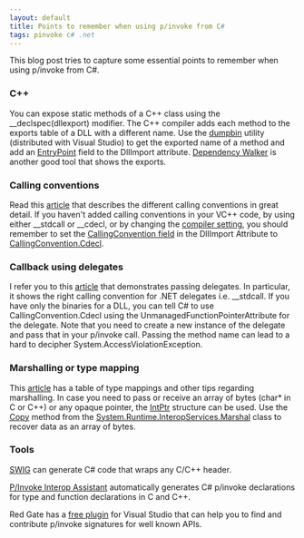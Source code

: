 ```yaml
---
layout: default
title: Points to remember when using p/invoke from C#
tags: pinvoke c# .net
---
```


This blog post tries to capture some essential points to remember when using p/invoke from C#.

### C++

You can expose static methods of a C++ class using the __declspec(dllexport) modifier. The C++ compiler adds each method to the exports table of a DLL with a different name. Use the [dumpbin](http://support.microsoft.com/kb/177429) utility (distributed with Visual Studio) to get the exported name of a method and add an [EntryPoint](http://msdn.microsoft.com/en-us/library/aa288468.aspx#pinvoke_callingdllexport) field to the DllImport attribute. [Dependency Walker](http://www.dependencywalker.com/) is another good tool that shows the exports.

### Calling conventions

Read this [article](http://www.codeproject.com/KB/cpp/calling_conventions_demystified.aspx) that describes the different calling conventions in great detail. If you haven't added calling conventions in your VC++ code, by using either __stdcall or __cdecl, or by changing the [compiler setting](http://msdn.microsoft.com/en-us/library/46t77ak2.aspx), you should remember to set the [CallingConvention field](http://msdn.microsoft.com/en-us/library/system.runtime.interopservices.dllimportattribute.callingconvention.aspx) in the DllImport Attribute to [CallingConvention.Cdecl](http://msdn.microsoft.com/en-us/library/system.runtime.interopservices.callingconvention.aspx).

### Callback using delegates

I refer you to this [article](http://blogs.msdn.com/b/thottams/archive/2007/06/02/pinvoke-reverse-pinvoke-and-stdcall-cdecl.aspx) that demonstrates passing delegates. In particular, it shows the right calling convention for .NET delegates i.e. __stdcall. If you have only the binaries for a DLL, you can tell C# to use CallingConvention.Cdecl using the UnmanagedFunctionPointerAttribute for the delegate. Note that you need to create a new instance of the delegate and pass that in your p/invoke call. Passing the method name can lead to a hard to decipher System.AccessViolationException.

### Marshalling or type mapping

This [article](http://www.codeproject.com/KB/cs/essentialpinvoke.aspx) has a table of type mappings and other tips regarding marshalling. In case you need to pass or receive an array of bytes (char* in C or C++) or any opaque pointer, the [IntPtr](http://msdn.microsoft.com/en-us/library/system.intptr.aspx) structure can be used. Use the [Copy](http://msdn.microsoft.com/en-us/library/ms146625.aspx) method from the [System.Runtime.InteropServices.Marshal](http://msdn.microsoft.com/en-us/library/asx0thw2.aspx) class to recover data as an array of bytes.

### Tools

[SWIG](http://www.swig.org/) can generate C# code that wraps any C/C++ header.

[P/Invoke Interop Assistant](http://blogs.msdn.com/b/bclteam/archive/2008/06/23/p-invoke-interop-assistant-justin-van-patten.aspx) automatically generates C# p/invoke declarations for type and function declarations in C and C++.

Red Gate has a [free plugin](https://www.red-gate.com/products/dotnet-development/pinvoke/) for Visual Studio that can help you to find and contribute p/invoke signatures for well known APIs.
